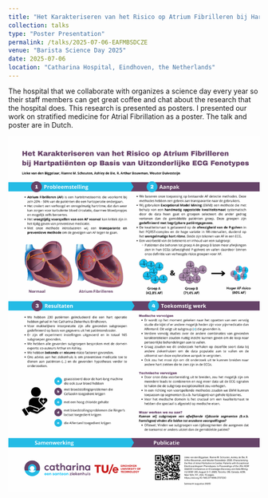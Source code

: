 ```yaml
---
title: "Het Karakteriseren van het Risico op Atrium Fibrilleren bij Hartpatiënten op Basis van Uitzonderlijke ECG Fenotypes"
collection: talks
type: "Poster Presentation"
permalink: /talks/2025-07-06-EAFMBSDCZE
venue: "Barista Science Day 2025"
date: 2025-07-06    
location: "Catharina Hospital, Eindhoven, the Netherlands"
---
```


The hospital that we collaborate with organizes a science day every year so their staff members can get great coffee and chat about the research that the hospital does. This research is presented as posters. I presented our work on stratified medicine for Atrial Fibrillation as a poster. The talk and poster are in Dutch.

![Poster](BSDCZE2025_Poster.png)
